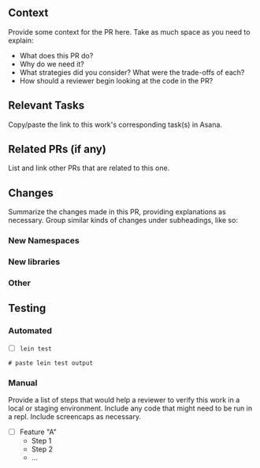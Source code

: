 ## Context
Provide some context for the PR here. Take as much space as you need to explain:
- What does this PR do?
- Why do we need it?
- What strategies did you consider? What were the trade-offs of each?
- How should a reviewer begin looking at the code in the PR?

## Relevant Tasks
Copy/paste the link to this work's corresponding task(s) in Asana.

## Related PRs (if any)
List and link other PRs that are related to this one.

## Changes
Summarize the changes made in this PR, providing explanations as necessary. Group similar kinds of changes under subheadings, like so:

### New Namespaces

### New libraries

### Other

## Testing

### Automated
- [ ] `lein test`

```
# paste lein test output
```

### Manual
Provide a list of steps that would help a reviewer to verify this work in a local or staging environment. Include any code that might need to be run in a repl. Include screencaps as necessary.

- [ ] Feature "A"
  - Step 1
  - Step 2
  - ...
